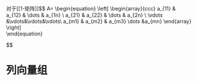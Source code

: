 对于[[1-矩阵]]$$
A=
 \begin{equation}
 \left[
 \begin{array}{ccc}
     a_{11} & a_{12} & \dots & a_{1n} \\
     a_{21} & a_{22} & \dots & a_{2n} \\
     \vdots &\vdots&\vdots&\vdots\\
     a_{m1} & a_{m2} & a_{m3} \dots &a_{mn}
 \end{array}
 \right]        
 \end{equation}

$$
# 列向量组
